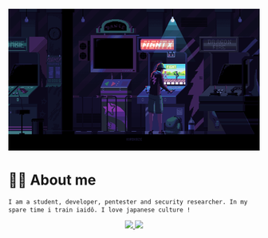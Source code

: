 ![gif header](https://github.com/andnorack/andnorack/blob/main/img1.gif?raw=true)

# 🐱‍👤 About me

```
I am a student, developer, pentester and security researcher. In my spare time i train iaidô. I love japanese culture !
```

<div align="center">
  <a href="https://github.com/andnorack">
  <img height="150em" src="https://github-readme-stats.vercel.app/api?username=andnorack&show_icons=true&theme=tokyonight&include_all_commits=true&count_private=true"/>
  <img height="150em" src="https://github-readme-stats.vercel.app/api/top-langs/?username=andnorack&layout=compact&langs_count=7&theme=tokyonight"/>
</div>

